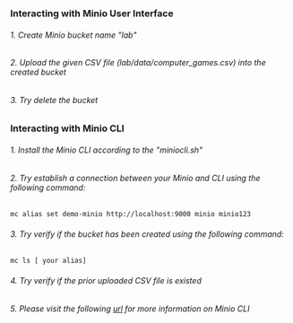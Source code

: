 ### Interacting with Minio User Interface
###### 1. Create Minio bucket name "lab"
###### 2. Upload the given CSV file (lab/data/computer_games.csv) into the created bucket
###### 3. Try delete the bucket 

### Interacting with Minio CLI
###### 1. Install the Minio CLI according to the "miniocli.sh"  
###### 2. Try establish a connection between your Minio and CLI using the following command:
    mc alias set demo-minio http://localhost:9000 minio minio123 
###### 3. Try verify if the bucket has been created using the following command:
    mc ls [ your alias]
###### 4. Try verify if the prior uploaded CSV file is existed
###### 5. Please visit the following [url](https://min.io/docs/minio/linux/reference/minio-mc.html) for more information on Minio CLI


[comment]: <> (mc alias set demo-minio http://localhost:9000 minio minio123)
[comment]: <> (mc mb demo-minio/example-data-pipeline)
[comment]: <> (mc rm --recursive --force demo-minio/example-data-pipeline)

[comment]: <> (ssh -i tb_id_rsa root@167.71.20.174)
[comment]: <> (ssh -i tb_id_rsa root@137.184.79.204)
[comment]: <> (ssh -i tb_id_rsa root@167.71.25.125)
[comment]: <> (ssh -i tb_id_rsa root@167.71.25.36)
[comment]: <> (ssh -i tb_id_rsa root@167.71.30.49)
[comment]: <> (ssh -i tb_id_rsa root@167.71.25.143)


[comment]: <> (
-----BEGIN OPENSSH PRIVATE KEY-----
b3BlbnNzaC1rZXktdjEAAAAABG5vbmUAAAAEbm9uZQAAAAAAAAABAAABlwAAAAdzc2gtcn
NhAAAAAwEAAQAAAYEArvKUtLhxdhRUpdnwAYec+ddOU6Me3Ewg3i6OdP2vywFXakK3VLii
x+a/grcrEdYUxCnQGtD0aeYxfBZq9t0traWRnufHKhfeEP58wNH3w3NJ8/uCbsQw0tv1aT
7ix5/+LN5YWpMuWuFTE9z5/Qw7klO3qzbYPYgh6VNC1lPJJxmGKWJCldoRfvZVSXnbjLhK
mGdlz18bZumkgN+olcf79oGCSMZI90mm9stEvTqSp2rcvQyZ/C72RLc3yavsEXzdYBwMfZ
9nLvJ72jnTAX2WggwZUQXrwOgxdWQGB51YmnF0+mD69kuCwnCH49jBH5EKQBfW0HnWi/s7
jMM8Gii8Zetld4rdnlQnMGoL5iiRxc4pB2hcUM1uZJZqeg7kMLHIdHoYcVsGTOOjNU5hBz
VEDWyxhIXvXB/rQIlmaiGMtmJUZZUCdUoNQoCLrcYbZ0L90sekcNbtRlRe58YYnS6jo9Kn
ZDn0l7Ra86UQNlfR3DcstkpBx10qkgvPL1o24oszAAAFiMy0CnjMtAp4AAAAB3NzaC1yc2
EAAAGBAK7ylLS4cXYUVKXZ8AGHnPnXTlOjHtxMIN4ujnT9r8sBV2pCt1S4osfmv4K3KxHW
FMQp0BrQ9GnmMXwWavbdLa2lkZ7nxyoX3hD+fMDR98NzSfP7gm7EMNLb9Wk+4sef/izeWF
qTLlrhUxPc+f0MO5JTt6s22D2IIelTQtZTyScZhiliQpXaEX72VUl524y4SphnZc9fG2bp
pIDfqJXH+/aBgkjGSPdJpvbLRL06kqdq3L0Mmfwu9kS3N8mr7BF83WAcDH2fZy7ye9o50w
F9loIMGVEF68DoMXVkBgedWJpxdPpg+vZLgsJwh+PYwR+RCkAX1tB51ov7O4zDPBoovGXr
ZXeK3Z5UJzBqC+YokcXOKQdoXFDNbmSWanoO5DCxyHR6GHFbBkzjozVOYQc1RA1ssYSF71
wf60CJZmohjLZiVGWVAnVKDUKAi63GG2dC/dLHpHDW7UZUXufGGJ0uo6PSp2Q59Je0WvOl
EDZX0dw3LLZKQcddKpILzy9aNuKLMwAAAAMBAAEAAAGBAI6ZZkLEUJ9pxPGG6g2lJ3uyVs
LvpBj26JeRpUaQ/bhf+IvBo8On1+9PE20NtkqMkFKwrlMdXQvwuQcnErrz3+a5nS/ERt/1
ommBtdhJjUW/9Fit+kwlGJLW/Xty6dDDhZ+3AJebfl5PabM4HIB5dxk3qe8h/jJxgwq3dj
RTCRQYxvV2hUW2ASrWyP/iFuXl1c/R//d+00wYR6FQLQ8heiwctkBxd0oxu6lQWFBRrPZP
sWtbGSyobs3l9dAplXtPpZ0CH6i+YHfEDFPWytEPwlQ7vwB2UZyPTZcsVu9YzU+AQkv7wy
VCndCIme03IUowSfx01xd4Q2e2xhDwpjRuF4QOIe5ZracQrkW5s8o4QxbDrB8yxjVxea8K
Ffl5rG9aqle227aeyn36AS2SVH+1MSC6kXMpvQKfp6bQHJNR1TkjyqyQ0E0n/wFXpEK1Fk
25mbmPmweUCIkZaZGWI26h7KMdNbz0xiEv0yIgOK3Xv+aPCd4Afl6aG1cS1w7yPldmsQAA
AMEAhtXThMlCgjXOzHNZpQm38GfrcfRvluv0RxjZRfuLHSgJQFUsbNZ3qSv4xPB+OpNqji
MRacEE7O5kwhLPL5R3j4gYXNRw2LQ7cFEJk2aVWjcqMGQEaEhNP4qTZxeBSQvyiG/1YJCc
i/dig/Jrba76ceSyUSCb1fMqSN1ZOV5gEYDY+wDTEpAPVZKdFEMuU7f7IlgB/UnSXjpZVS
8kgxA934OciCC0o2+4z2FsQX97d31PT2SWqCPQyZ7tyPbHwneSAAAAwQDct9nfa+KAfu3W
BaZQvmqWSfn/P19jiB/7ScYmWpP4lplv5R+pmqthYDq+EaLsJC7uNgZb0tXiPlETVxLJW0
SKq2HZKamwTspZi8oAtYWXcHhzD2YMkGxkdTLcoWV83LpaPsbNlVLfuHyb7W2ZCgtB08K/
58CGEksjEppBFasV6xGUtaNW5NGsF5yo65g0vfnELL4EY/cZLTXBPrlztMEoJ8FM4MSkQY
nHLkWteYVxxrxNSFDWCeUdS4gufe3gmqkAAADBAMrpuPJkacMs9Xpcu8UlE/gS+1LN7F1e
8jbo9c6LGFylg/Ns5Prby1v9zj+PZAJCGo9vbJeZ1X1Cfij5ua2232wUdPup6pvYgodiGJ
FeQwsTnGPftcGe7uBy7kQdgc2OjVw4g2t9MpYlKN9qcHdUEn2lstKJ5DpUNvl603KGWwo4
6f5gvsS4b5oAQxkltV0zRrPsbb9uqZIfSxqd1UngCnmDA18Sg8rgiQpJ1eMmAwF88yOjJJ
MRZ/vV7G4L/vfcewAAAA5rcmFpQEtyYWlzLU1CUAECAw==
-----END OPENSSH PRIVATE KEY-----
)
